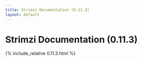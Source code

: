 ```yaml
---
title: Strimzi Documentation (0.11.3)
layout: default
---
```


<h1>Strimzi Documentation (0.11.3)</h1>

{% include_relative 0.11.3.html %}
